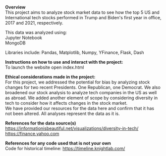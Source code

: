 **Overview**   
This project aims to analyze stock market data to see how the top 5 US and International tech stocks performed in Trump and Biden's first year in office, 2017 and 2021, respectively.  

This data was analyzed using:  
Jupyter Notebook  
MongoDB  
  

Libraries include: 
Pandas, Matplotlib, Numpy, YFinance, Flask, Dash


**Instructions on how to use and interact with the project:**  
To launch the website open index.html   


**Ethical considerations made in the project:**  
For this project, we addressed the potential for bias by analyzing stock changes for two recent Presidents. One Republican, one Democrat. We also broadened our stock analysis to analyze tech companies in the US as well as abroad. We added another element of scope by considering diversity in tech to consider how it affects changes in the stock market.  
We have provided our resources for the data here and confirm that it has not been altered. All analyses represent the data as it is. 

**References for the data source(s)**  
https://informationisbeautiful.net/visualizations/diversity-in-tech/  
https://finance.yahoo.com  

**References for any code used that is not your own**  
Code for historical timeline: https://timeline.knightlab.com/


